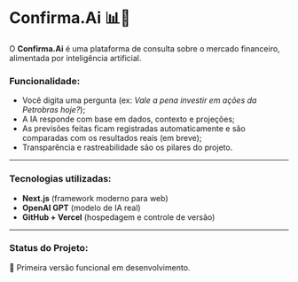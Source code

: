 # Confirma.Ai 📊🤖

O **Confirma.Ai** é uma plataforma de consulta sobre o mercado financeiro, alimentada por inteligência artificial.

### Funcionalidade:
- Você digita uma pergunta (ex: *Vale a pena investir em ações da Petrobras hoje?*);
- A IA responde com base em dados, contexto e projeções;
- As previsões feitas ficam registradas automaticamente e são comparadas com os resultados reais (em breve);
- Transparência e rastreabilidade são os pilares do projeto.

---

### Tecnologias utilizadas:
- **Next.js** (framework moderno para web)
- **OpenAI GPT** (modelo de IA real)
- **GitHub + Vercel** (hospedagem e controle de versão)

---

### Status do Projeto:
🚀 Primeira versão funcional em desenvolvimento.
